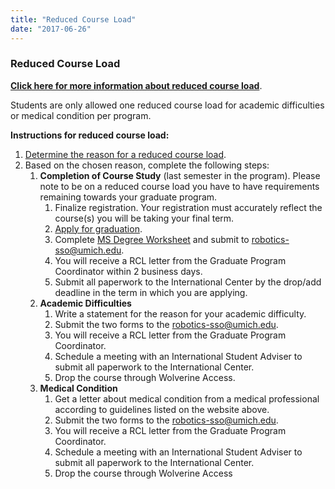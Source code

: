 ```yaml
---
title: "Reduced Course Load"
date: "2017-06-26"
---
```


### Reduced Course Load

[**Click here for more information about reduced course load**](http://www.internationalcenter.umich.edu/immig/fvisa/fj_reducedcourse.html).

Students are only allowed one reduced course load for academic difficulties or medical condition per program.

**Instructions for reduced course load:**

1. [Determine the reason for a reduced course load](http://internationalcenter.umich.edu/students/reduced-course-load).
2. Based on the chosen reason, complete the following steps:
    1. **Completion of Course Study** (last semester in the program). Please note to be on a reduced course load you have to have requirements remaining towards your graduate program.
        1. Finalize registration. Your registration must accurately reflect the course(s) you will be taking your final term.
        2. [Apply for graduation](https://rackham.umich.edu/navigating-your-degree/apply-for-graduation/).
        3. Complete [MS Degree Worksheet](http://robotics.umich.edu/wp-content/uploads/2023/01/MS-degree-worksheet-Jan23.pdf) and submit to robotics-sso@umich.edu.
        4. You will receive a RCL letter from the Graduate Program Coordinator within 2 business days.
        5. Submit all paperwork to the International Center by the drop/add deadline in the term in which you are applying.
    2. **Academic Difficulties**
        1. Write a statement for the reason for your academic difficulty.
        2. Submit the two forms to the robotics-sso@umich.edu.
        3. You will receive a RCL letter from the Graduate Program Coordinator.
        4. Schedule a meeting with an International Student Adviser to submit all paperwork to the International Center.
        5. Drop the course through Wolverine Access.
    3. **Medical Condition**
        1. Get a letter about medical condition from a medical professional according to guidelines listed on the website above.
        2. Submit the two forms to the robotics-sso@umich.edu.
        3. You will receive a RCL letter from the Graduate Program Coordinator.
        4. Schedule a meeting with an International Student Adviser to submit all paperwork to the International Center.
        5. Drop the course through Wolverine Access
